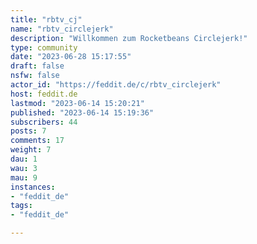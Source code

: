 ```yaml
---
title: "rbtv_cj" 
name: "rbtv_circlejerk"
description: "Willkommen zum Rocketbeans Circlejerk!"
type: community
date: "2023-06-28 15:17:55"
draft: false
nsfw: false
actor_id: "https://feddit.de/c/rbtv_circlejerk"
host: feddit.de
lastmod: "2023-06-14 15:20:21"
published: "2023-06-14 15:19:36"
subscribers: 44
posts: 7
comments: 17
weight: 7
dau: 1
wau: 3
mau: 9
instances:
- "feddit_de"
tags: 
- "feddit_de"

---
```

